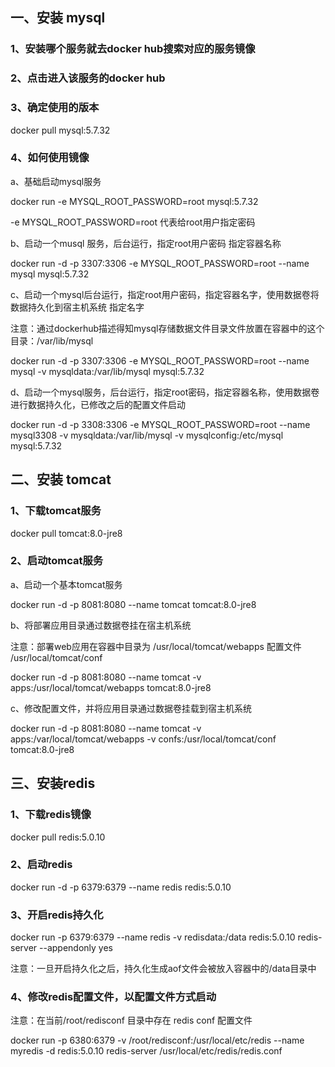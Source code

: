## 一、安装 mysql

### 1、安装哪个服务就去docker hub搜索对应的服务镜像

### 2、点击进入该服务的docker hub

### 3、确定使用的版本

docker pull mysql:5.7.32

### 4、如何使用镜像

a、基础启动mysql服务

docker run -e MYSQL_ROOT_PASSWORD=root mysql:5.7.32

-e MYSQL_ROOT_PASSWORD=root 代表给root用户指定密码

b、启动一个musql 服务，后台运行，指定root用户密码 指定容器名称

docker run -d -p 3307:3306 -e MYSQL_ROOT_PASSWORD=root --name mysql mysql:5.7.32

c、启动一个mysql后台运行，指定root用户密码，指定容器名字，使用数据卷将数据持久化到宿主机系统 指定名字

注意：通过dockerhub描述得知mysql存储数据文件目录文件放置在容器中的这个目录：/var/lib/mysql

docker run -d -p 3307:3306 -e MYSQL_ROOT_PASSWORD=root --name mysql -v mysqldata:/var/lib/mysql mysql:5.7.32

d、启动一个mysql服务，后台运行，指定root密码，指定容器名称，使用数据卷进行数据持久化，已修改之后的配置文件启动

docker run -d -p 3308:3306 -e MYSQL_ROOT_PASSWORD=root --name mysql3308 -v mysqldata:/var/lib/mysql -v mysqlconfig:/etc/mysql mysql:5.7.32

## 二、安装 tomcat

### 1、下载tomcat服务

docker pull tomcat:8.0-jre8

### 2、启动tomcat服务

a、启动一个基本tomcat服务

docker run -d -p 8081:8080 --name tomcat tomcat:8.0-jre8

b、将部署应用目录通过数据卷挂在宿主机系统

注意：部署web应用在容器中目录为 /usr/local/tomcat/webapps 配置文件 /usr/local/tomcat/conf

docker run -d -p 8081:8080 --name tomcat -v apps:/usr/local/tomcat/webapps tomcat:8.0-jre8

c、修改配置文件，并将应用目录通过数据卷挂载到宿主机系统

docker run -d -p 8081:8080 --name tomcat -v apps:/var/local/tomcat/webapps -v confs:/usr/local/tomcat/conf tomcat:8.0-jre8

## 三、安装redis

### 1、下载redis镜像

docker pull redis:5.0.10

### 2、启动redis

docker run -d -p 6379:6379 --name redis redis:5.0.10

### 3、开启redis持久化

docker run -p 6379:6379 --name redis -v  redisdata:/data redis:5.0.10 redis-server --appendonly yes

注意：一旦开启持久化之后，持久化生成aof文件会被放入容器中的/data目录中

### 4、修改redis配置文件，以配置文件方式启动

注意：在当前/root/redisconf 目录中存在 redis conf 配置文件

docker run -p 6380:6379 -v /root/redisconf:/usr/local/etc/redis --name myredis -d redis:5.0.10 redis-server /usr/local/etc/redis/redis.conf 